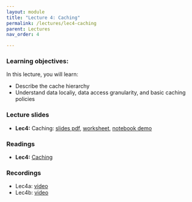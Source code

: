 ```yaml
---
layout: module
title: "Lecture 4: Caching"
permalink: /lectures/lec4-caching
parent: Lectures
nav_order: 4

---
```


### Learning objectives:

In this lecture, you will learn:

* Describe the cache hierarchy
* Understand data localiy, data access granularity, and basic caching policies


### Lecture slides

* **Lec4:** Caching: [slides pdf](/ds5110-spring25/assets/docs/lec4-caching.pdf), [worksheet](/ds5110-spring25/assets/docs/worksheet_caching.pdf), [notebook demo](https://github.com/tddg/ds5110-spring25/blob/main/assets/datasets/cache_demo.ipynb)


### Readings

* **Lec4:** [Caching](https://pages.cs.wisc.edu/~remzi/OSTEP/vm-beyondphys-policy.pdf)



### Recordings

* Lec4a: [video](https://edstem.org/us/courses/72907/discussion/6047051)
* Lec4b: [video](https://edstem.org/us/courses/72907/discussion/6089790)
